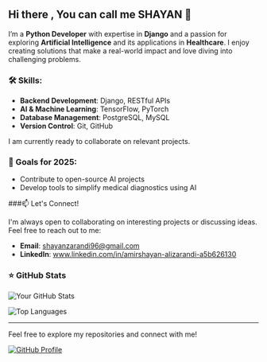 ## Hi there , You can call me SHAYAN 👋

I’m a **Python Developer** with expertise in **Django** and a passion for exploring **Artificial Intelligence** and its applications in **Healthcare**. I enjoy creating solutions that make a real-world impact and love diving into challenging problems.

### 🛠 Skills:
- **Backend Development**: Django, RESTful APIs
- **AI & Machine Learning**: TensorFlow, PyTorch
- **Database Management**: PostgreSQL, MySQL
- **Version Control**: Git, GitHub

I am currently ready to collaborate on relevant projects.

### 🎯 Goals for 2025:
- Contribute to open-source AI projects
- Develop tools to simplify medical diagnostics using AI

###📫 Let's Connect!

I'm always open to collaborating on interesting projects or discussing ideas. Feel free to reach out to me:

- **Email**: shayanzarandi96@gmail.com
- **LinkedIn**: www.linkedin.com/in/amirshayan-alizarandi-a5b626130

### ⭐ GitHub Stats

![Your GitHub Stats](https://github-readme-stats.vercel.app/api?username=YourUsername&show_icons=true&theme=radical)

![Top Languages](https://github-readme-stats.vercel.app/api/top-langs/?username=YourUsername&layout=compact&theme=radical)

---

Feel free to explore my repositories and connect with me!

[![GitHub Profile](https://img.shields.io/badge/Follow%20Me-GitHub-black?logo=github&style=for-the-badge)](https://github.com/your-username)

